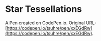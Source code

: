 # Star Tessellations

A Pen created on CodePen.io. Original URL: [https://codepen.io/tsuhre/pen/xxEGdRw](https://codepen.io/tsuhre/pen/xxEGdRw).

